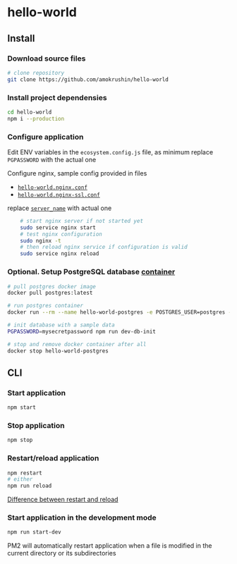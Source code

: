 # hello-world

## Install

### Download source files

```bash
# clone repository
git clone https://github.com/amokrushin/hello-world
```

### Install project dependensies

```bash
cd hello-world
npm i --production
```

### Configure application

Edit ENV variables in the `ecosystem.config.js` file, as minimum replace `PGPASSWORD` with the actual one

Configure nginx, sample config provided in files

* [`hello-world.nginx.conf`](https://github.com/amokrushin/hello-world/blob/master/hello-world.nginx.conf)
* [`hello-world.nginx-ssl.conf`](https://github.com/amokrushin/hello-world/blob/master/hello-world.nginx-ssl.conf)

replace [`server_name`](https://github.com/amokrushin/hello-world/blob/master/hello-world.nginx.conf#L3) with actual one

```bash
    # start nginx server if not started yet
    sudo service nginx start
    # test nginx configuration
    sudo nginx -t
    # then reload nginx service if configuration is valid
    sudo service nginx reload
```

### Optional. Setup PostgreSQL database [container](https://hub.docker.com/_/postgres/)

```bash
# pull postgres docker image
docker pull postgres:latest

# run postgres container
docker run --rm --name hello-world-postgres -e POSTGRES_USER=postgres -e POSTGRES_PASSWORD=mysecretpassword -p 5432:5432 -d postgres:alpine

# init database with a sample data
PGPASSWORD=mysecretpassword npm run dev-db-init

# stop and remove docker container after all
docker stop hello-world-postgres
```

## CLI

### Start application

```bash
npm start
```

### Stop application

```bash
npm stop
```

### Restart/reload application

```bash
npm restart
# either
npm run reload
```

[Difference between restart and reload](http://pm2.keymetrics.io/docs/usage/cluster-mode/#reload)

### Start application in the development mode

```bash
npm run start-dev
```

PM2 will automatically restart application when a file is modified in the current directory or its subdirectories
